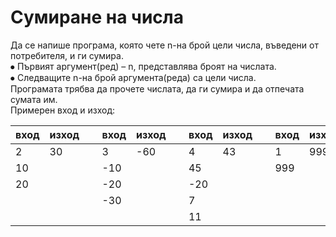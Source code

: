 # Сумиране на числа
Да се напише програма, която чете n-на брой цели числа, въведени от потребителя, и ги сумира.
<br>⦁	Първият аргумент(ред) – n, представлява броят на числата.
<br>⦁	Следващите n-на брой аргумента(реда) са цели числа.
<br>Програмата трябва да прочете числата, да ги сумира и да отпечата сумата им. 
<br>Примерен вход и изход:
<br>

<table>
<thead><tr><th>вход</th><th>изход</th><th>&nbsp;</th><th>вход</th><th>изход</th><th>&nbsp;</th><th>вход</th><th>изход</th><th>&nbsp;</th><th>вход</th><th>изход</th><th>&nbsp;</th><th>вход</th><th>изход</th></tr></thead><tbody>
 <tr><td>2</td><td>30</td><td>&nbsp;</td><td>3</td><td>-60</td><td>&nbsp;</td><td>4</td><td>43</td><td>&nbsp;</td><td>1</td><td>999</td><td>&nbsp;</td><td>0</td><td>0</td></tr>
 <tr><td>10</td><td>&nbsp;</td><td>&nbsp;</td><td>-10</td><td>&nbsp;</td><td>&nbsp;</td><td>45</td><td>&nbsp;</td><td>&nbsp;</td><td>999</td><td>&nbsp;</td><td>&nbsp;</td><td>&nbsp;</td><td>&nbsp;</td></tr>
 <tr><td>20</td><td>&nbsp;</td><td> </td><td>-20</td><td>&nbsp;</td><td>&nbsp;</td><td>-20</td><td>&nbsp;</td><td>&nbsp;</td><td>&nbsp;</td><td>&nbsp;</td><td>&nbsp;</td><td>&nbsp;</td><td>&nbsp;</td></tr>
 <tr><td>&nbsp;</td><td>&nbsp;</td><td>&nbsp;</td><td>-30</td><td>&nbsp;</td><td>&nbsp;</td><td>7</td><td>&nbsp;</td><td>&nbsp;</td><td>&nbsp;</td><td>&nbsp;</td><td>&nbsp;</td><td>&nbsp;</td><td>&nbsp;</td></tr>
 <tr><td>&nbsp;</td><td>&nbsp;</td><td>&nbsp;</td><td>&nbsp;</td><td>&nbsp;</td><td>&nbsp;</td><td>11</td><td>&nbsp;</td><td>&nbsp;</td><td>&nbsp;</td><td>&nbsp;</td><td>&nbsp;</td><td>&nbsp;</td><td></td></tr>
</tbody></table>
